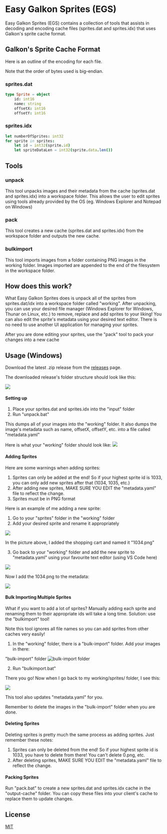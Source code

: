 # Easy Galkon Sprites (EGS)

Easy Galkon Sprites (EGS) contains a collection of tools that assists in decoding and encoding cache files (sprites.dat and sprites.idx) that uses Galkon's sprite cache format.

## Galkon's Sprite Cache Format

Here is an outline of the encoding for each file.

Note that the order of bytes used is big-endian.

### sprites.dat

```nim
type Sprite = object
    id: int16
    name: string
    offsetX: int16
    offsetY: int16
```

### sprites.idx
```nim
let numberOfSprites: int32
for sprite in sprites:
    let id = int32(sprite.id)
    let spriteDataLen = int32(sprite.data.len())
```

## Tools

### unpack

This tool unpacks images and their metadata from the cache (sprites.dat and sprites.idx) into a workspace folder.
This allows the user to edit sprites using tools already provided by the OS (eg. Windows Explorer and Notepad on Windows)

### pack

This tool creates a new cache (sprites.dat and sprites.idx) from the workspace folder and outputs the new cache.

### bulkimport

This tool imports images from a folder containing PNG images in the working folder. Images imported are appended to the end of the filesystem in the workspace folder.

## How does this work?

What Easy Galkon Sprites does is unpack all of the sprites from sprites.dat/idx into a workspace folder called "working". After unpacking, you can use your desired file manager (Windows Explorer for Windows, Thunar on Linux, etc.) to remove, replace and add sprites to your liking! You can also edit the sprite's metadata using your desired text editor. There is no need to use another UI application for managing your sprites.

After you are done editing your sprites, use the "pack" tool to pack your changes into a new cache

## Usage (Windows)

Download the latest .zip release from the [releases](https://github.com/abyssalen/easy-galkon-sprites/releases) page.

The downloaded release's folder structure should look like this:

![](https://i.imgur.com/gdMGk3P.png)

#### Setting up

1. Place your sprites.dat and sprites.idx into the "input" folder
2. Run "unpack.bat"

This dumps all of your images into the "working" folder. It also dumps the image's metadata such as name, offsetX, offsetY, etc. into a file called "metadata.yaml"

Here is what your "working" folder should look like:
![](https://i.imgur.com/JtE1bir.png)

#### Adding Sprites

Here are some warnings when adding sprites:

1. Sprites can only be added at the end! So if your highest sprite id is 1033, you can only add new sprites after that (1034, 1035, etc.)
2. After adding new sprites, MAKE SURE YOU EDIT the "metadata.yaml" file to reflect the change.
3. Sprites must be in PNG format

Here is an example of me adding a new sprite:

1. Go to your "sprites" folder in the "working" folder
2. Add your desired sprite and rename it appropriately

![](https://i.imgur.com/chCcfUI.png)

In the picture above, I added the shopping cart and named it "1034.png"

3. Go back to your "working" folder and add the new sprite to "metadata.yaml" using your favourite text editor (using VS Code here)

![](https://i.imgur.com/zNEhgRh.png)

Now I add the 1034.png to the metadata:

![](https://i.imgur.com/7HzLCdn.png)

#### Bulk Importing Multiple Sprites

What if you want to add a lot of sprites? Manually adding each sprite and renaming them to their appropriate ids will take a long time.
Solution: use the "bulkimport" tool!

Note this tool ignores all file names so you can add sprites from other caches very easily!

1. In the "working" folder, there is a "bulk-import" folder. Add your images in there:

"bulk-import" folder
![bulk-import folder](https://i.imgur.com/3S3turX.png)

2. Run "bulkimport.bat"

There you go! Now when I go back to my working/sprites/ folder, I see this:

![](https://i.imgur.com/wRj7h3O.png)

This tool also updates "metadata.yaml" for you.

Remember to delete the images in the "bulk-import" folder when you are done.

#### Deleting Sprites

Deleting sprites is pretty much the same process as adding sprites. Just remember these notes:

1. Sprites can only be deleted from the end! So if your highest sprite id is 1033, you have to delete from there! You can't delete 0.png, etc.
2. After deleting sprites, MAKE SURE YOU EDIT the "metadata.yaml" file to reflect the change.

#### Packing Sprites

Run "pack.bat" to create a new sprites.dat and sprites.idx cache in the "output-cache" folder. You can copy these files into your client's cache to replace them to update changes.

## License
[MIT](https://choosealicense.com/licenses/mit/)
